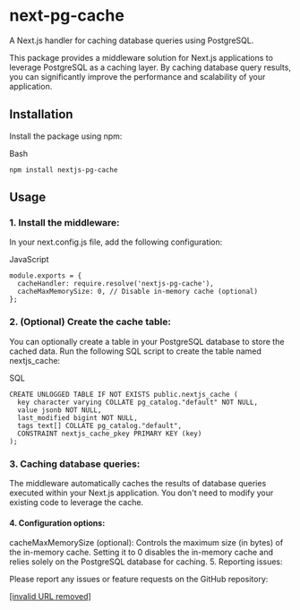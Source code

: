 # next-pg-cache

A Next.js handler for caching database queries using PostgreSQL.

This package provides a middleware solution for Next.js applications to leverage PostgreSQL as a caching layer. By caching database query results, you can significantly improve the performance and scalability of your application.

## Installation
Install the package using npm:

Bash
```
npm install nextjs-pg-cache
```

## Usage
### 1. Install the middleware:

In your next.config.js file, add the following configuration:

JavaScript
```
module.exports = {
  cacheHandler: require.resolve('nextjs-pg-cache'),
  cacheMaxMemorySize: 0, // Disable in-memory cache (optional)
};
```
### 2. (Optional) Create the cache table:

You can optionally create a table in your PostgreSQL database to store the cached data. Run the following SQL script to create the table named nextjs_cache:

SQL
```
CREATE UNLOGGED TABLE IF NOT EXISTS public.nextjs_cache (
  key character varying COLLATE pg_catalog."default" NOT NULL,
  value jsonb NOT NULL,
  last_modified bigint NOT NULL,
  tags text[] COLLATE pg_catalog."default",
  CONSTRAINT nextjs_cache_pkey PRIMARY KEY (key)
);
```
### 3. Caching database queries:

The middleware automatically caches the results of database queries executed within your Next.js application. You don't need to modify your existing code to leverage the cache.

#### 4. Configuration options:

cacheMaxMemorySize (optional): Controls the maximum size (in bytes) of the in-memory cache. Setting it to 0 disables the in-memory cache and relies solely on the PostgreSQL database for caching.
5. Reporting issues:

Please report any issues or feature requests on the GitHub repository:

[[invalid URL removed]](https://github.com/MeiyappanKannappa/next-pg-cache/issues)
